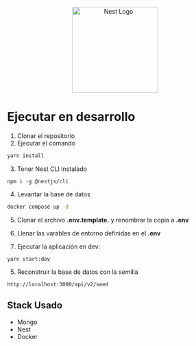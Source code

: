 <p align="center">
  <a href="http://nestjs.com/" target="blank"><img src="https://nestjs.com/img/logo-small.svg" width="200" alt="Nest Logo" /></a>
</p>

# Ejecutar en desarrollo

1. Clonar el repositorio
2. Ejecutar el comando

```bash
yarn install
```

3. Tener Nest CLI Instalado

```
npm i -g @nestjs/cli
```

4. Levantar la base de datos

```bash
docker compose up -d
```

5. Clonar el archivo **.env.template.** y renombrar la copia a **.env**

6. Llenar las varables de entorno definidas en el **.env**

7. Ejecutar la aplicación en dev:

```
yarn start:dev
```

5. Reconstruir la base de datos con la semilla

```
http://localhost:3000/api/v2/seed
```

## Stack Usado

- Mongo
- Nest
- Docker
